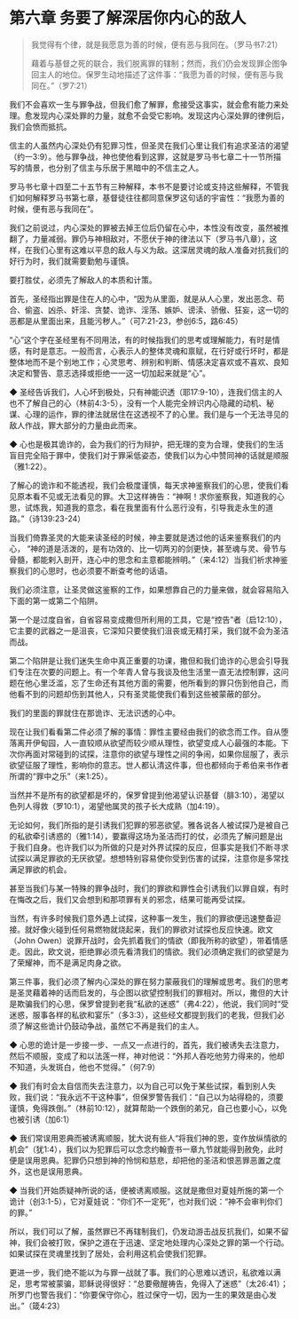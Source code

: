 # 第六章 务要了解深居你内心的敌人

> 我觉得有个律，就是我愿意为善的时候，便有恶与我同在。（罗马书7:21）
>
> 藉着与基督之死的联合，我们脱离罪的辖制；然而，我们仍会发现罪企图争回主人的地位。保罗生动地描述了这件事：“我愿为善的时候，便有恶与我同在。”（罗7:21）

我们不会喜欢一生与罪争战，但我们愈了解罪，愈接受这事实，就会愈有能力来处理。愈发现内心深处罪的力量，就愈不会受它影响。发现这内心深处罪的律例后，我们会愤而抵抗。

信主的人虽然内心深处仍有犯罪习性，但圣灵在我们心里让我们有追求圣洁的渴望（约一3:9）。他与罪争战，神也使他看到这罪，这就是罗马书七章二十一节所描写的情景，也分别了信主与乐居于黑暗中的不信主之人。

罗马书七章十四至二十五节有三种解释，本书不是要讨论或支持这些解释，不管我们如何解释罗马书第七章，基督徒往往都同意保罗这句话的宇宙性：“我愿为善的时候，便有恶与我同在”。

我们之前说过，内心深处的罪被去掉王位后仍留在心中，本性没有改变，虽然被推翻了，力量减弱。罪仍与神相敌对，不愿伏于神的律法以下（罗马书八章），这样，在我们心里有这难以平息的敌人与义为敌。这深居灵魂的敌人准备对抗我们的好行为时，我们就需要勤勉与谨慎。

要打胜仗，必须先了解敌人的本质和计策。


首先，圣经指出罪是住在人的心中，“因为从里面，就是从人心里，发出恶念、苟合、偷盗、凶杀、奸淫、贪婪、诡诈、淫荡、嫉妒、谤渎、骄傲、狂妄，这一切的恶都是从里面出来，且能污秽人。”（可7:21-23，参创6:5，路6:45）

“心”这个字在圣经里有不同用法，有的时候指我们的思考或理解能力，有时是情感，有时是意志。一般而言，心表示人的整体灵魂和禀赋，在行好或行坏时，都是整体地而不是个别地工作；心灵思考、辨别和判断、情感决定喜欢或不喜欢、良知决定和警告、意志选择或拒绝一一这一切加起来就是“心”。

◆ 圣经告诉我们，人心坏到极处，只有神能识透（耶17:9-10），连我们信主的人也不了解自己的心（林前4:3-5），没有一个人能完全辨识内心隐藏的动机、秘谋、心理的运作，罪的律法就居住在这透视不了的心里。我们是与一个无法寻见的敌人作战，罪大部分的力量由此而来。

◆ 心也是极其诡诈的，会为我们的行为辩护，把无理的变为合理，使我们的生活盲目完全陷于罪中，使我们对于罪采低姿态，使我们以为心中赞同神的话就是顺服（雅1:22）。

了解心的诡诈和不能透视，我们会极度谨慎，每天求神鉴察我们的心思，使我们看见原本看不见或无法看见的罪。大卫这样祷告：“神啊！求你鉴察我，知道我的心思，试炼我，知道我的意念，看在我里面有什么恶行没有，引导我走永生的道路。”（诗139:23-24）

当我们倚靠圣灵的大能来读圣经的时候，神主要就是透过他的话来鉴察我们的内心， “神的道是活泼的，是有功效的、比一切两刃的剑更快，甚至魂与灵、骨节与骨髓，都能剌入剖开，连心中的思念和主意都能辨明。”（来4:12）当我们祈求神鉴察我们的心思时，也必须要不断查考他的话语。

我们必须注意，让圣灵做这鉴察的工作，如果想靠自己的力量来做，就会容易陷入下面的第一或第二个陷阱。

第一个是过度自省，自省容易变成撒但所利用的工具，它是“控告”者（启12:10），它主要的武器之一是沮丧，它深知只要使我们沮丧或无精打采，我们就不会为圣洁而战。

第二个陷阱是让我们迷失生命中真正重要的功课，撒但和我们诡诈的心思会引导我们专注在次要的问题上。有一个年青人曾与我谈及他生活里一直无法控制罪，这问题在他心里泛滥，忘了生命还有其他方面的需要，他所看到的罪只伤到他自己，而他看不到的问题却伤到其他人，只有圣灵能使我们看到这些被蒙蔽的部分。

我们的里面的罪就住在那诡诈、无法识透的心中。

现在让我们看看第二件必须了解的事情：罪性主要经由我们的欲念而工作。自从堕落离开伊甸园，人一直较顺从欲望而较少顺从理性，欲望变成人心最强的本能。下次你再面对常碰到的试探，注意你的欲望与理性之间的争闹，如果你屈服了，表示欲望征服了理性，影响你的意志。世人都认清这件事，但也都倾向于希伯来书作者所谓的“罪中之乐”（来1:25）。

当然并不是所有的欲望都是坏的，保罗曾提到他渴望认识基督（腓3:10），渴望以色列人得救（罗10:1），渴望他属灵的孩子长大成熟（加4:19）。

无论如何，我们所指的是引诱我们犯罪的邪恶欲望。雅各说各人被试探乃是被自己的私欲牵引诱惑的（雅1:14），要赢得这场为圣洁而打的仗，必须先了解问题是出于我们自身。也许我们以为所做的只是对外界试探的反应，但事实是我们不断寻求试探以满足罪欲的无厌欲望。想想特别容易使你受到伤害的试探，注意你是多常找满足罪欲的机会。

甚至当我们与某一特殊的罪争战时，我们的罪欲和罪性会引诱我们以罪自娱，有时在悔改之后，我们又会想到和那项罪有关的邪念，结果可能再受试探。

当然，有许多时候我们意外遇上试探，这种事一发生，我们的罪欲便迅速整备迎接。就好像火碰到任何易燃物就烧起来，我们的罪欲对试探也反应快速。欧文（John Owen）说罪开战时，会先抓着我们的情欲（即我所称的欲望），带着情感走。因此，欧文说，拒绝罪必须先看清我们的情欲。我们必须确定我们的欲望是为了荣耀神，而不是满足肉身之欲。

第三件事，我们必须了解内心深处的罪在努力蒙蔽我们的理解或思考。我们的思考是圣灵藉着神的话而启发的，与企图以欲望控制我们的罪相对。所以，撒但的大计是欺骗我们的心思，保罗曾提到老我“私欲的迷惑”（弗4:22），他说，我们同时“受迷惑，服事各样的私欲和宴乐”（多3:3），这些经文都提到我们的老我，但我们必须了解这些诡计仍鼓动争战，虽然它不再是我们的主人。

◆ 心思的诡计是一步接一步、一点又一点进行的，首先，我们被诱失去注意力，然后不顺服，变成了和以法莲一样，神对他说：“外邦人吞吃他劳力得来的，他却不知道，头发斑白，他也不觉得。”（何7:9）

◆ 我们有时会太自信而失去注意力，以为自己可以免于某些试探，看到别人失败，我们说：“我永远不干这种事”，但保罗警告我们：“自己以为站得稳的，须要谨慎，免得跌倒。”（林前10:12），就算帮助一个跌倒的弟兄，自己也要小心，以免也被引诱（加6:1）

◆ 我们常误用恩典而被诱离顺服，犹大说有些人“将我们神的恩，变作放纵情欲的机会”（犹1:4），我们以为犯罪后可以念念约翰壹书一章九节就能得到赦免，此时便是误用恩典。犯罪仍只想到神的怜悯和慈悲，却把他的圣洁和恨恶罪恶置之度外，这也是误用恩典。

◆ 当我们开始质疑神所说的话，便被诱离顺服。这就是撒但对夏娃所施的第一个诡计（创3:1-5），它对夏娃说：“你们不一定死”，也对我们说：“神不会审判你们的罪。”

所以，我们可以了解，虽然罪已不再辖制我们，仍发动游击战反抗我们，如果不留神，我们会被打败，保护之道在于迅速、坚定地处理内心深处之罪的第一个行动。如果试探在灵魂里找到了居处，会利用这机会使我们犯罪。

更进一步，我们绝不能以为与罪一战就了事。我们的心思难以透识，私欲难以满足，思考常被蒙骗，耶稣说得很好：“总要儆醒祷告，免得入了迷惑”（太26:41）；所罗门也警告我们：“你要保守你心，胜过保守一切，因为一生的果效是由心发出。”（箴4:23）
